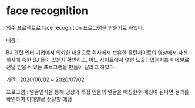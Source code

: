 # face recognition

외주 프로젝트로 face recognition 프로그램을 만들기로 하였다.

내용 : 

BJ 관련 엔터 기업에서 의뢰한 내용으로 회사에서 보유한 음란사이트의 영상에서 자신회사에 속한 BJ 들이 있는지 확인하고, 어느 사이트에서 몇번 노출되었는지를 이메일로 전달 받을수 있는 프로그램을 만들어 달라고 하였다.

기간 : 2020/06/02 ~ 2020/07/02

프로그램 : 얼굴인식을 통해 영상과 특정 인물의 얼굴을 매칭한후 매칭이 된다면 결과를 확인하여 이메일로 전달할 예정



